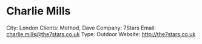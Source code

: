 # Charlie Mills

City: London
Clients: Method, Dave
Company: 7Stars
Email: charlie.mills@the7stars.co.uk
Type: Outdoor
Website: http://the7stars.co.uk